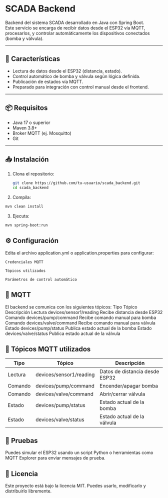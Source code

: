 # SCADA Backend

Backend del sistema SCADA desarrollado en Java con Spring Boot.  
Este servicio se encarga de recibir datos desde el ESP32 vía MQTT, procesarlos, y controlar automáticamente los
dispositivos conectados (bomba y válvula).

---

## 🚀 Características

- Lectura de datos desde el ESP32 (distancia, estado).
- Control automático de bomba y válvula según lógica definida.
- Publicación de estados vía MQTT.
- Preparado para integración con control manual desde el frontend.

---

## 📦 Requisitos

- Java 17 o superior
- Maven 3.8+
- Broker MQTT (ej. Mosquitto)
- Git

---

## 📥 Instalación

1. Clona el repositorio:
   ```bash
   git clone https://github.com/tu-usuario/scada_backend.git
   cd scada_backend
2. Compila:

```bash 
mvn clean install
```

3. Ejecuta:

```bash 
mvn spring-boot:run
```

## ⚙️ Configuración

Edita el archivo application.yml o application.properties para configurar:

    Credenciales MQTT

    Tópicos utilizados

    Parámetros de control automático

## 📡 MQTT

El backend se comunica con los siguientes tópicos:
Tipo Tópico Descripción
Lectura devices/sensor1/reading Recibe distancia desde ESP32
Comando devices/pump/command Recibe comando manual para bomba
Comando devices/valve/command Recibe comando manual para válvula
Estado devices/pump/status Publica estado actual de la bomba
Estado devices/valve/status Publica estado actual de la válvula

## 📡 Tópicos MQTT utilizados

| Tipo    | Tópico                  | Descripción                    |
|---------|-------------------------|--------------------------------|
| Lectura | devices/sensor1/reading | Datos de distancia desde ESP32 |
| Comando | devices/pump/command    | Encender/apagar bomba          |
| Comando | devices/valve/command   | Abrir/cerrar válvula           |
| Estado  | devices/pump/status     | Estado actual de la bomba      |
| Estado  | devices/valve/status    | Estado actual de la válvula    |

## 🧪 Pruebas

Puedes simular el ESP32 usando un script Python o herramientas como MQTT Explorer para enviar mensajes de prueba.

## 📄 Licencia

Este proyecto está bajo la licencia MIT. Puedes usarlo, modificarlo y distribuirlo libremente.
